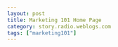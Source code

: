 ```yaml
---
layout: post
title: Marketing 101 Home Page
category: story.radio.weblogs.com
tags: ["marketing101"]
---
```

<head>
<meta http-equiv="Content-Type" content="text/html; charset=UTF-8">
    <meta http-equiv="Expires" content="Mon, 01 Jan 1990 01:00:00 GMT">
    <title>Marketing 101 Home Page</title>
    <style type="text/css">
      body {
        margin-top: 0px;
        margin-left: 0px;
        margin-right: 0px;
        margin-bottom: 0px;
        }

      body, td, p {
        font-family: verdana, sans-serif;
        font-size: 90%;
        }

      h2 { 
        font-family: Verdana, Arial, Helvetica, sans-serif; font-size: 24px; font-weight: bold
        }
      .header {
        font-family: Verdana, Arial, Helvetica, sans-serif; font-size: 40px; font-weight: bold
        }
      .realsmall {
        font-family: Verdana, Arial, Helvetica, sans-serif; font-size: 9px;
        }
      .small {
        font-family: Verdana, Arial, Helvetica, sans-serif; font-size: 10px;
        }
      </style>
    </head>

| 

 |

| ![](http://radio.weblogs.com/0103807/images/trans60x60.gif)  
 | Last updated: 6/16/2002; 10:21:43 AM  
 | ![](http://radio.weblogs.com/0103807/images/trans60x60.gif) |

| ![](http://radio.weblogs.com/0103807/images/trans60x1.gif)  
 | 

<font size="+3"><b><a href="http://radio.weblogs.com/0103807/" style="color:black; text-decoration:none">The FuzzyBlog!</a></b></font>  
_Marketing 101. Consulting 101. PHP Consulting. Random geeky stuff. I Blog Therefore I Am._

<font size="+1"><b>Marketing 101 Home Page</b></font>

If you want to be alerted via email when I issue these (normally) weekly summaries, sign up at [http://www.fuzzygroup.com/marketing101/](http://www.fuzzygroup.com/marketing101/).&nbsp; No, I don't spam you but you probably know that already.

**Bias Disclaimer** : There is a small pitch for my own services near the end of "Selling Services as Products".&nbsp; Feel free to ignore or not.

- Marketing 101 
  - ![](http://www.fuzzygroup.com/images/new.gif)[Selling Services as Products](http://scott.blogs.at/stories/2002/05/30/marketing101SellingServicesAsIfTheyWereProducts.html)
  - ![](http://www.fuzzygroup.com/images/new.gif)[A Text Book Example of How to Handle a Difficult Sales Call](http://scott.blogs.at/stories/2002/05/30/marketing101HowToHandleADifficultSalesCallPerfectly.html)
  - ![](http://www.fuzzygroup.com/images/new.gif)[Where Silly Product Names Come From or Your Worst Nightmares Confirmed](http://radio.weblogs.com/0103807/stories/2002/05/29/marketing101WhereSillyProductNamesComeFromOrYourWorstNightmaresConfirmed.html)
  - ![](http://www.fuzzygroup.com/images/new.gif)[How Do I Get People to Change Platforms - Part 2?](http://radio.weblogs.com/0103807/stories/2002/05/28/marketing101HowDoIGetPeopleToChangePlatformsPart2.html)
  - ![](http://www.fuzzygroup.com/images/new.gif)[How Do I Get People to Change Platforms?](http://radio.weblogs.com/0103807/stories/2002/05/28/marketing101HowDoIGetPeopleToChangePlatforms.html)
  - ![](http://www.fuzzygroup.com/images/new.gif)[How Do I Get Started Doing Market Research?](http://radio.weblogs.com/0103807/stories/2002/05/28/marketing101HowDoIGetStartedDoingMarketResearch.html)
  - ![](http://www.fuzzygroup.com/images/new.gif)[When Your Market Gets Commoditized](http://radio.weblogs.com/0103807/stories/2002/05/16/marketing101WhenYourMarketGetsCommoditized.html)
  - [Why People Don't Register Software](http://radio.weblogs.com/0103807/stories/2002/05/05/marketing101WhyPeopleDontRegisterSoftware.html)
  - [Who Do I Contact for a Strategic Parternship](http://radio.weblogs.com/0103807/stories/2002/05/09/marketing101WhoDoIContactForAStrategicPartnership.html)
  - [Leveraging Your Email and Common Email Mistakes](http://radio.weblogs.com/0103807/stories/2002/05/11/marketing101LeveragingYourEmailAndCommonEmailMistakes.html)
  - [It's All About Trust](http://radio.weblogs.com/0103807/stories/2002/05/06/marketing101ItsAllAboutTrust.html)
  - [Marketing Yourself as a Consultant Part 1](http://www.fuzzygroup.com/writing/marketing_yourself_as_a_consultant_part01.htm)
  - [Marketing Software as a Small Company](http://www.fuzzygroup.com/writing/marketingsoftwarewhensmall.htm)
  - [Searching in E-Commerce Sites](http://www.fuzzygroup.com/writing/ecommercesearching.htm)
- Consulting 101 
  - ![](http://www.fuzzygroup.com/images/new.gif)[Hardware for Consultants: Laptop versus Desktop](http://scott.blogs.at/stories/2002/06/06/consulting101ComputersForConsultantsLaptopVersusDesktopRevisited.html)
  - 
  - ![](http://www.fuzzygroup.com/images/new.gif)[Selling Services as Products](http://scott.blogs.at/stories/2002/05/30/marketing101SellingServicesAsIfTheyWereProducts.html)
  - ![](http://www.fuzzygroup.com/images/new.gif)[So You Want to Hire a Consultant, Do You?](http://radio.weblogs.com/0103807/stories/2002/05/28/consulting101SoYouWantToHireAConsultantDoYou.html)
  - ![](http://www.fuzzygroup.com/images/new.gif)[Do My Clients Really Need a T1?](http://radio.weblogs.com/0103807/stories/2002/05/28/consulting101DoMyClientsReallyNeedAT1.html)
  - ![](http://www.fuzzygroup.com/images/new.gif)[Researching a New Client or Do I Really Want to Do Business with these Hosers?](http://radio.weblogs.com/0103807/stories/2002/05/19/consulting101ResearchingANewClientOrDoIWantToDoBusinessWithTheseHosers.html)
  - [Successful Consulting: It's All About Professionalism](http://radio.weblogs.com/0103807/stories/2002/05/13/successfulConsultingItsAllAboutProfessionalism.html)
  - [Consulting 101: Replacing Your Previous Income or How Many Proposals Do I need to Write?](http://radio.weblogs.com/0103807/stories/2002/05/11/consulting101ReplacingYourPreviousIncomeOrHowManyProposalsDoINeedToWrite.html)
  - [Consulting 101: Building a Pipeline](http://radio.weblogs.com/0103807/stories/2002/05/11/consulting101BuildingAPipeline.html) 
- Business 101 
  - [A New Business Model for Add On Software](http://radio.weblogs.com/0103807/stories/2002/05/08/aNewSoftwareBusinessModelForScriptingStuff.html)
  - [Dealing with "BlogFlame"](http://www.fuzzygroup.com/writing/blogging_dealing_with_flame.htm)
  - Analysis: Making More Money 
    - [How Microsoft Could Make More Money from the Browser](http://www.fuzzygroup.com/writing/howmicrosoftcouldmakemoneyfromthebrowser.htm)
    - [A Letter to LimeWire](http://www.fuzzygroup.com/writing/marketing101_case_study_limewire.htm)
    - [A Letter to Trillian](http://www.fuzzygroup.com/writing/marketing101_case_study_trillian.htm)
  - Example Business Plans 
    - [EmployeeSharing.com](http://www.fuzzygroup.com/writing/employeesharingbusinessplanv5.htm)
    - [ArchiveWare](http://www.fuzzygroup.com/sjohnson/businessplans/archivewarebusinessplan.htm)
  - Old But Still Relevant (these are dated): 
    - [Top 10 Mistakes in Internet Commerce Vol 1](http://www.fuzzygroup.com/writing/toptenvol1/index.htm)
    - [Top 10 Mistakes in Internet Commerce Vol 2](http://www.fuzzygroup.com/writing/toptenvol2/index.htm)

  
  

<script language="JavaScript" type="text/javascript"><!--
	var imageUrl = "http://subhonker6.userland.com/weblogStats/count.gif";
	var imageTag = "<img src=\"" + imageUrl + "?group=radio1&usernum=103807&referer=" + escape (document.referrer) + "\" height=\"1\" width=\"1\">";
	document.write (imageTag);
	//--></script>

 | ![](http://radio.weblogs.com/0103807/images/trans60x1.gif)  
 |
| ![](http://radio.weblogs.com/0103807/images/trans60x60.gif)  
 | Copyright 2002 © The FuzzyStuff  
 | ![](http://radio.weblogs.com/0103807/images/trans60x60.gif)  
 |

